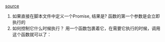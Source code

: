 [source](https://www.zhangxinxu.com/wordpress/2021/05/promise-all-race-any/)

1. 如果直接在脚本文件中定义一个Promise, 结果是?
    函数的第一个参数是会立即执行的
2. 如何控制它什么时候执行？
    用一个函数包裹着它，在需要它执行的时候，调用这个函数就可以了：
    
